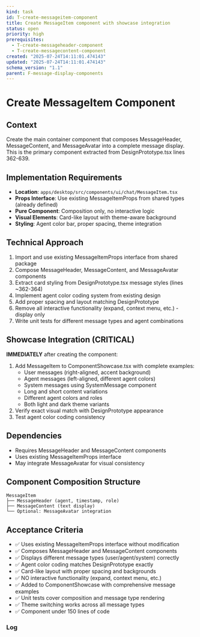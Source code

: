 ```yaml
---
kind: task
id: T-create-messageitem-component
title: Create MessageItem component with showcase integration
status: open
priority: high
prerequisites:
  - T-create-messageheader-component
  - T-create-messagecontent-component
created: "2025-07-24T14:11:01.474143"
updated: "2025-07-24T14:11:01.474143"
schema_version: "1.1"
parent: F-message-display-components
---
```


# Create MessageItem Component

## Context

Create the main container component that composes MessageHeader, MessageContent, and MessageAvatar into a complete message display. This is the primary component extracted from DesignPrototype.tsx lines 362-639.

## Implementation Requirements

- **Location**: `apps/desktop/src/components/ui/chat/MessageItem.tsx`
- **Props Interface**: Use existing MessageItemProps from shared types (already defined)
- **Pure Component**: Composition only, no interactive logic
- **Visual Elements**: Card-like layout with theme-aware background
- **Styling**: Agent color bar, proper spacing, theme integration

## Technical Approach

1. Import and use existing MessageItemProps interface from shared package
2. Compose MessageHeader, MessageContent, and MessageAvatar components
3. Extract card styling from DesignPrototype.tsx message styles (lines ~362-364)
4. Implement agent color coding system from existing design
5. Add proper spacing and layout matching DesignPrototype
6. Remove all interactive functionality (expand, context menu, etc.) - display only
7. Write unit tests for different message types and agent combinations

## Showcase Integration (CRITICAL)

**IMMEDIATELY** after creating the component:

1. Add MessageItem to ComponentShowcase.tsx with complete examples:
   - User messages (right-aligned, accent background)
   - Agent messages (left-aligned, different agent colors)
   - System messages using SystemMessage component
   - Long and short content variations
   - Different agent colors and roles
   - Both light and dark theme variants
2. Verify exact visual match with DesignPrototype appearance
3. Test agent color coding consistency

## Dependencies

- Requires MessageHeader and MessageContent components
- Uses existing MessageItemProps interface
- May integrate MessageAvatar for visual consistency

## Component Composition Structure

```
MessageItem
├── MessageHeader (agent, timestamp, role)
├── MessageContent (text display)
└── Optional: MessageAvatar integration
```

## Acceptance Criteria

- ✅ Uses existing MessageItemProps interface without modification
- ✅ Composes MessageHeader and MessageContent components
- ✅ Displays different message types (user/agent/system) correctly
- ✅ Agent color coding matches DesignPrototype exactly
- ✅ Card-like layout with proper spacing and backgrounds
- ✅ NO interactive functionality (expand, context menu, etc.)
- ✅ Added to ComponentShowcase with comprehensive message examples
- ✅ Unit tests cover composition and message type rendering
- ✅ Theme switching works across all message types
- ✅ Component under 150 lines of code

### Log
